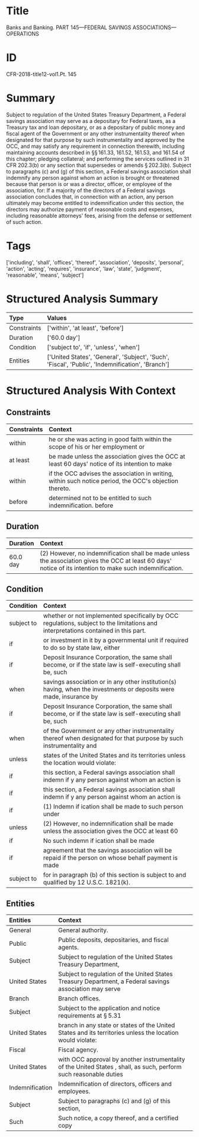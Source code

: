 # Title

 Banks and Banking. PART 145—FEDERAL SAVINGS ASSOCIATIONS—OPERATIONS


# ID

 CFR-2018-title12-vol1.Pt. 145


# Summary

Subject to regulation of the United States Treasury Department, a Federal savings association may serve as a depositary for Federal taxes, as a Treasury tax and loan depositary, or as a depositary of public money and fiscal agent of the Government or any other instrumentality thereof when designated for that purpose by such instrumentality and approved by the OCC, and may satisfy any requirement in connection therewith, including maintaining accounts described in &#167;&#167;&#8201;161.33, 161.52, 161.53, and 161.54 of this chapter; pledging collateral; and performing the services outlined in 31 CFR 202.3(b) or any section that supersedes or amends &#167;&#8201;202.3(b).
Subject to paragraphs (c) and (g) of this section, a Federal savings association shall indemnify any person against whom an action is brought or threatened because that person is or was a director, officer, or employee of the association, for:
If a majority of the directors of a Federal savings association concludes that, in connection with an action, any person ultimately may become entitled to indemnification under this section, the directors may authorize payment of reasonable costs and expenses, including reasonable attorneys' fees, arising from the defense or settlement of such action.


# Tags

['including', 'shall', 'offices', 'thereof', 'association', 'deposits', 'personal', 'action', 'acting', 'requires', 'insurance', 'law', 'state', 'judgment', 'reasonable', 'means', 'subject']


# Structured Analysis Summary

| Type        | Values                                                                                           |
|:------------|:-------------------------------------------------------------------------------------------------|
| Constraints | ['within', 'at least', 'before']                                                                 |
| Duration    | ['60.0 day']                                                                                     |
| Condition   | ['subject to', 'if', 'unless', 'when']                                                           |
| Entities    | ['United States', 'General', 'Subject', 'Such', 'Fiscal', 'Public', 'Indemnification', 'Branch'] |


# Structured Analysis With Context

 


## Constraints

| Constraints   | Context                                                                                                 |
|:--------------|:--------------------------------------------------------------------------------------------------------|
| within        | he or she was acting in good faith within the scope of his or her employment or                         |
| at least      | be made unless the association gives the OCC at least 60 days' notice of its intention to make          |
| within        | if the OCC advises the association in writing, within  such notice period, the OCC's objection thereto. |
| before        | determined not to be entitled to such indemnification. before                                           |


## Duration

| Duration   | Context                                                                                                                                                    |
|:-----------|:-----------------------------------------------------------------------------------------------------------------------------------------------------------|
| 60.0 day   | (2) However, no indemnification shall be made unless the association gives the OCC at least 60 days' notice of its intention to make such indemnification. |


## Condition

| Condition   | Context                                                                                                                             |
|:------------|:------------------------------------------------------------------------------------------------------------------------------------|
| subject to  | whether or not implemented specifically by OCC regulations, subject to  the limitations and interpretations contained in this part. |
| if          | or investment in it by a governmental unit if required to do so by state law, either                                                |
| if          | Deposit Insurance Corporation, the same shall become, or if the state law is self-executing shall be, such                          |
| when        | savings association or in any other institution(s) having, when the investments or deposits were made, insurance by                 |
| if          | Deposit Insurance Corporation, the same shall become, or if the state law is self-executing shall be, such                          |
| when        | of the Government or any other instrumentality thereof when designated for that purpose by such instrumentality and                 |
| unless      | states of the United States and its territories unless  the location would violate:                                                 |
| if          | this section, a Federal savings association shall indemn if y any person against whom an action is                                  |
| if          | this section, a Federal savings association shall indemn if y any person against whom an action is                                  |
| if          | (1) Indemn if ication shall be made to such person under                                                                            |
| unless      | (2) However, no indemnification shall be made  unless the association gives the OCC at least 60                                     |
| if          | No such indemn if ication shall be made                                                                                             |
| if          | agreement that the savings association will be repaid if the person on whose behalf payment is made                                 |
| subject to  | for in paragraph (b) of this section is subject to  and qualified by 12 U.S.C. 1821(k).                                             |


## Entities

| Entities        | Context                                                                                                            |
|:----------------|:-------------------------------------------------------------------------------------------------------------------|
| General         | General  authority.                                                                                                |
| Public          | Public  deposits, depositaries, and fiscal agents.                                                                 |
| Subject         | Subject to regulation of the United States Treasury Department,                                                    |
| United States   | Subject to regulation of the  United States Treasury Department, a Federal savings association may serve           |
| Branch          | Branch  offices.                                                                                                   |
| Subject         | Subject to the application and notice requirements at &#167;&#8201;5.31                                            |
| United States   | branch in any state or states of the United States  and its territories unless the location would violate:         |
| Fiscal          | Fiscal  agency.                                                                                                    |
| United States   | with OCC approval by another instrumentality of the United States , shall, as such, perform such reasonable duties |
| Indemnification | Indemnification  of directors, officers and employees.                                                             |
| Subject         | Subject to paragraphs (c) and (g) of this section,                                                                 |
| Such            | Such notice, a copy thereof, and a certified copy                                                                  |


